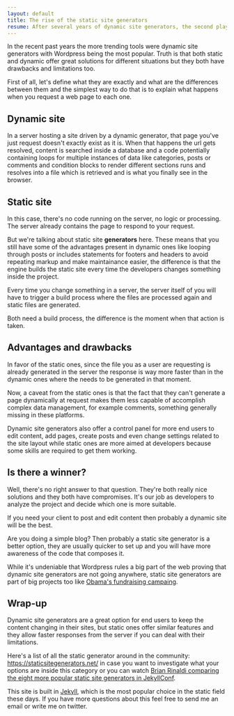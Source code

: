 ```yaml
---
layout: default
title: The rise of the static site generators
resume: After several years of dynamic site generators, the second player is asking for a challenge. They are getting more powerful, easier to set and becoming more compelling tools to be the best solution for more web projects.
---
```


In the recent past years the more trending tools were dynamic site generators with Wordpress being the most popular. Truth is that both static and dynamic offer great solutions for different situations but they both have drawbacks and limitations too.

First of all, let's define what they are exactly and what are the differences between them and the simplest way to do that is to explain what happens when you request a web page to each one.


## Dynamic site

In a server hosting a site driven by a dynamic generator, that page you've just request doesn't exactly exist as it is. When that happens the url gets resolved, content is searched inside a database and a code potentially containing loops for multiple instances of data like categories, posts or comments and condition blocks to render different sections runs and resolves into a file which is retrieved and is what you finally see in the browser.

## Static site

In this case, there's no code running on the server, no logic or processing. The server already contains the page to respond to your request.

But we're talking about static site **generators** here. These means that you still have some of the advantages present in dynamic ones like looping through posts or includes statements for footers and headers to avoid repeating markup and make maintainance easier, the difference is that the engine builds the static site every time the developers changes something inside the project.

Every time you change something in a server, the server itself of you will have to trigger a build process where the files are processed again and static files are generated.

Both need a build process, the difference is the moment when that action is taken.


## Advantages and drawbacks

In favor of the static ones, since the file you as a user are requesting is already generated in the server the response is way more faster than in the dynamic ones where the needs to be generated in that moment.

Now, a caveat from the static ones is that the fact that they can't generate a page dynamically at request makes them less capable of accomplish complex data management, for example comments, something generally missing in these platforms.

Dynamic site generators also offer a control panel for more end users to edit content, add pages, create posts and even change settings related to the site layout while static ones are more aimed at developers because some skills are required to get them working.


## Is there a winner?

Well, there's no right answer to that question. They're both really nice solutions and they both have compromises. It's our job as developers to analyze the project and decide which one is more suitable.

If you need your client to post and edit content then probably a dynamic site will be the best.

Are you doing a simple blog? Then probably a static site generator is a better option, they are usually quicker to set up and you will have more awareness of the code that composes it.

While it's undeniable that Wordpress rules a big part of the web proving that dynamic site generators are not going anywhere, static site generators are part of big projects too like <a href="http://kylerush.net/blog/meet-the-obama-campaigns-250-million-fundraising-platform/" target="_blank">Obama's fundraising campaing</a>.


## Wrap-up

Dynamic site generators are a great option for end users to keep the content changing in their sites, but static ones offer similar features and they allow faster responses from the server if you can deal with their limitations. 

Here's a list of all the static generator around in the community: <a href="https://staticsitegenerators.net/" target="_blank">https://staticsitegenerators.net/</a> in case you want to investigate what your options are inside this category or you can watch <a href="https://www.youtube.com/watch?v=vT7DhK5zbv0" target="_blank">Brian Rinaldi comparing the eight more popular static site generators in JekyllConf</a>.

This site is built in <a href="http://jekyllrb.com/" target="_blank">Jekyll</a>, which is the most popular choice in the static field these days. If you have more questions about this feel free to send me an email or write me on twitter.
